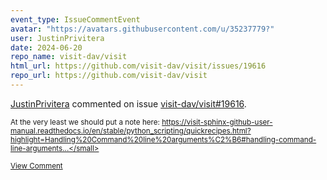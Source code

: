 ```yaml
---
event_type: IssueCommentEvent
avatar: "https://avatars.githubusercontent.com/u/35237779?"
user: JustinPrivitera
date: 2024-06-20
repo_name: visit-dav/visit
html_url: https://github.com/visit-dav/visit/issues/19616
repo_url: https://github.com/visit-dav/visit
---
```


<a href='https://github.com/JustinPrivitera' target='_blank'>JustinPrivitera</a> commented on issue <a href='https://github.com/visit-dav/visit/issues/19616' target='_blank'>visit-dav/visit#19616</a>.

<small>At the very least we should put a note here: https://visit-sphinx-github-user-manual.readthedocs.io/en/stable/python_scripting/quickrecipes.html?highlight=Handling%20Command%20line%20arguments%C2%B6#handling-command-line-arguments...</small>

<a href='https://github.com/visit-dav/visit/issues/19616' target='_blank'>View Comment</a>